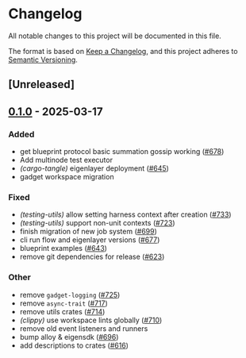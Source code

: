 # Changelog

All notable changes to this project will be documented in this file.

The format is based on [Keep a Changelog](https://keepachangelog.com/en/1.0.0/),
and this project adheres to [Semantic Versioning](https://semver.org/spec/v2.0.0.html).

## [Unreleased]

## [0.1.0](https://github.com/tangle-network/blueprint/releases/tag/gadget-eigenlayer-testing-utils-v0.1.0) - 2025-03-17

### Added

- get blueprint protocol basic summation gossip working ([#678](https://github.com/tangle-network/blueprint/pull/678))
- Add multinode test executor
- *(cargo-tangle)* eigenlayer deployment ([#645](https://github.com/tangle-network/blueprint/pull/645))
- gadget workspace migration

### Fixed

- *(testing-utils)* allow setting harness context after creation ([#733](https://github.com/tangle-network/blueprint/pull/733))
- *(testing-utils)* support non-unit contexts ([#723](https://github.com/tangle-network/blueprint/pull/723))
- finish migration of new job system ([#699](https://github.com/tangle-network/blueprint/pull/699))
- cli run flow and eigenlayer versions ([#677](https://github.com/tangle-network/blueprint/pull/677))
- blueprint examples ([#643](https://github.com/tangle-network/blueprint/pull/643))
- remove git dependencies for release ([#623](https://github.com/tangle-network/blueprint/pull/623))

### Other

- remove `gadget-logging` ([#725](https://github.com/tangle-network/blueprint/pull/725))
- remove `async-trait` ([#717](https://github.com/tangle-network/blueprint/pull/717))
- remove utils crates ([#714](https://github.com/tangle-network/blueprint/pull/714))
- *(clippy)* use workspace lints globally ([#710](https://github.com/tangle-network/blueprint/pull/710))
- remove old event listeners and runners
- bump alloy & eigensdk ([#696](https://github.com/tangle-network/blueprint/pull/696))
- add descriptions to crates ([#616](https://github.com/tangle-network/blueprint/pull/616))
